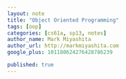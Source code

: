 ```yaml
---
layout: note
title: "Object Oriented Programming"
tags: [oop]
categories: [cs61a, sp13, notes]
author_name: Mark Miyashita
author_url: http://markmiyashita.com
google_plus: 101180624276428786239

published: true
---
```




<pre>
  <code class="prettyprint">
  
  </code>
</pre>